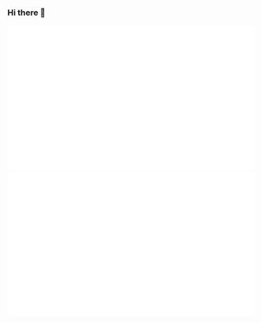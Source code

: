 ### Hi there 👋

<!--
**jnsnrz/jnsnrz** is a ✨ _special_ ✨ repository because its `README.md` (this file) appears on your GitHub profile.

Here are some ideas to get you started:

- 🔭 I’m currently working on ...
- 🌱 I’m currently learning ...
- 👯 I’m looking to collaborate on ...
- 🤔 I’m looking for help with ...
- 💬 Ask me about ...
- 📫 How to reach me: ...
- 😄 Pronouns: ...
- ⚡ Fun fact: ...
-->


![](https://raw.githubusercontent.com/jnsnrz/github-stats/9e1840ca072a82d8dd7d169561b4aacdcd4770cd/generated/languages.svg)
![](https://raw.githubusercontent.com/jnsnrz/github-stats/9e1840ca072a82d8dd7d169561b4aacdcd4770cd/generated/overview.svg)
